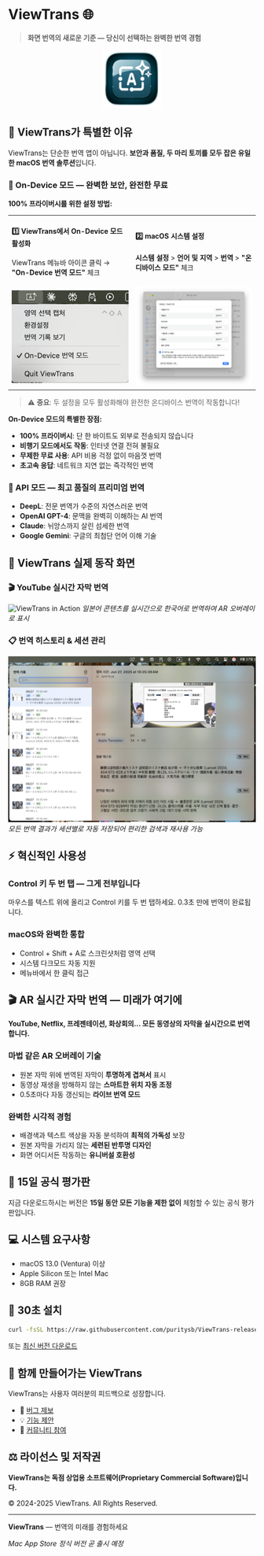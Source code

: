 # ViewTrans 🌐

> **화면 번역의 새로운 기준 — 당신이 선택하는 완벽한 번역 경험**

<p align="center">
  <img src="https://raw.githubusercontent.com/puritysb/ViewTrans-releases/main/assets/hoverlingo.png" width="120" alt="ViewTrans Logo">
</p>

## 🎯 ViewTrans가 특별한 이유

ViewTrans는 단순한 번역 앱이 아닙니다. **보안과 품질, 두 마리 토끼를 모두 잡은 유일한 macOS 번역 솔루션**입니다.

### 🔐 On-Device 모드 — 완벽한 보안, 완전한 무료

**100% 프라이버시를 위한 설정 방법:**

<table>
<tr>
<td width="50%">

#### 1️⃣ ViewTrans에서 On-Device 모드 활성화
ViewTrans 메뉴바 아이콘 클릭 → **"On-Device 번역 모드"** 체크

</td>
<td width="50%">

#### 2️⃣ macOS 시스템 설정
**시스템 설정** > **언어 및 지역** > **번역** > **"온디바이스 모드"** 체크

</td>
</tr>
<tr>
<td>
<img src="https://raw.githubusercontent.com/puritysb/ViewTrans-releases/main/assets/on-device-check0.png" width="300" alt="ViewTrans Setting">
</td>
<td>
<img src="https://raw.githubusercontent.com/puritysb/ViewTrans-releases/main/assets/on-device-check1.png" width="300" alt="macOS Setting">
</td>
</tr>
</table>

> ⚠️ **중요**: 두 설정을 모두 활성화해야 완전한 온디바이스 번역이 작동합니다!

**On-Device 모드의 특별한 장점:**
- **100% 프라이버시**: 단 한 바이트도 외부로 전송되지 않습니다
- **비행기 모드에서도 작동**: 인터넷 연결 전혀 불필요
- **무제한 무료 사용**: API 비용 걱정 없이 마음껏 번역
- **초고속 응답**: 네트워크 지연 없는 즉각적인 번역

### 🚀 API 모드 — 최고 품질의 프리미엄 번역
- **DeepL**: 전문 번역가 수준의 자연스러운 번역
- **OpenAI GPT-4**: 문맥을 완벽히 이해하는 AI 번역
- **Claude**: 뉘앙스까지 살린 섬세한 번역
- **Google Gemini**: 구글의 최첨단 언어 이해 기술

## 📸 ViewTrans 실제 동작 화면

### 🎬 YouTube 실시간 자막 번역
![ViewTrans in Action](https://raw.githubusercontent.com/puritysb/ViewTrans-releases/main/assets/screenshot-01.png)
*일본어 콘텐츠를 실시간으로 한국어로 번역하여 AR 오버레이로 표시*

### 📋 번역 히스토리 & 세션 관리
![Translation History](https://raw.githubusercontent.com/puritysb/ViewTrans-releases/main/assets/screenshot-02.png)
*모든 번역 결과가 세션별로 자동 저장되어 편리한 검색과 재사용 가능*

## ⚡ 혁신적인 사용성

### Control 키 두 번 탭 — 그게 전부입니다
마우스를 텍스트 위에 올리고 Control 키를 두 번 탭하세요. 0.3초 만에 번역이 완료됩니다.

### macOS와 완벽한 통합
- Control + Shift + A로 스크린샷처럼 영역 선택
- 시스템 다크모드 자동 지원
- 메뉴바에서 한 클릭 접근

## 🎬 AR 실시간 자막 번역 — 미래가 여기에

**YouTube, Netflix, 프레젠테이션, 화상회의... 모든 동영상의 자막을 실시간으로 번역합니다.**

### 마법 같은 AR 오버레이 기술
- 원본 자막 위에 번역된 자막이 **투명하게 겹쳐서** 표시
- 동영상 재생을 방해하지 않는 **스마트한 위치 자동 조정**
- 0.5초마다 자동 갱신되는 **라이브 번역 모드**

### 완벽한 시각적 경험
- 배경색과 텍스트 색상을 자동 분석하여 **최적의 가독성** 보장
- 원본 자막을 가리지 않는 **세련된 반투명 디자인**
- 화면 어디서든 작동하는 **유니버설 호환성**

## 🎁 15일 공식 평가판

지금 다운로드하시는 버전은 **15일 동안 모든 기능을 제한 없이** 체험할 수 있는 공식 평가판입니다.

## 💻 시스템 요구사항

- macOS 13.0 (Ventura) 이상
- Apple Silicon 또는 Intel Mac
- 8GB RAM 권장

## 🚀 30초 설치

```bash
curl -fsSL https://raw.githubusercontent.com/puritysb/ViewTrans-releases/main/install.sh | bash
```

또는 [최신 버전 다운로드](https://github.com/puritysb/ViewTrans-releases/releases/latest)

## 🤝 함께 만들어가는 ViewTrans

ViewTrans는 사용자 여러분의 피드백으로 성장합니다.

- 🐛 [버그 제보](https://github.com/puritysb/ViewTrans-releases/issues/new?labels=bug&template=bug_report.md)
- 💡 [기능 제안](https://github.com/puritysb/ViewTrans-releases/issues/new?labels=enhancement&template=feature_request.md)
- 💬 [커뮤니티 참여](https://github.com/puritysb/ViewTrans-releases/discussions)

## ⚖️ 라이선스 및 저작권

**ViewTrans는 독점 상업용 소프트웨어(Proprietary Commercial Software)입니다.**

© 2024-2025 ViewTrans. All Rights Reserved.

---

**ViewTrans** — 번역의 미래를 경험하세요

*Mac App Store 정식 버전 곧 출시 예정*
